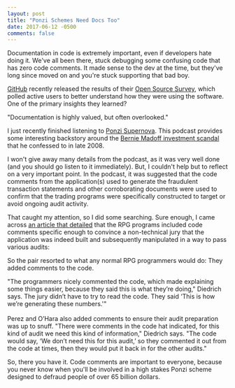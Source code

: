 ```yaml
---
layout: post
title: "Ponzi Schemes Need Docs Too"
date: 2017-06-12 -0500
comments: false
---
```


Documentation in code is extremely important, even if developers hate doing it.
We've all been there, stuck debugging some confusing code that has zero code
comments.  It made sense to the dev at the time, but they've long since moved on
and you're stuck supporting that bad boy.

[GitHub][1] recently released the results of their
[Open Source Survey][2], which polled active users to
better understand how they were using the software.  One of the primary insights
they learned?

<article class="message is-dark">
  <div class="message-body">
    "Documentation is highly valued, but often overlooked."
  </div>
</article>

I just recently finished listening to [Ponzi Supernova][3].  This
podcast provides some interesting backstory around the [Bernie Madoff investment
scandal][4] that he confessed to in late 2008.

I won't give away many details from the podcast, as it was very well done (and
you should go listen to it immediately).  But, I couldn't help but to reflect on
a very important point.  In the podcast, it was suggested that the code comments
from the application(s) used to generate the fraudulent transaction statements and
other corroborating documents were used to confirm that the trading programs were
specifically constructed to target or avoid ongoing audit activity.

That caught my attention, so I did some searching.  Sure enough, I came across
[an article that detailed][5] that the RPG programs included
code comments specific enough to convince a non-technical jury that the
application was indeed built and subsequently manipulated in a way to pass
various audits:

So the pair resorted to what any normal RPG programmers would do: They added
comments to the code.

<article class="message is-dark">
  <div class="message-body">
    "The programmers nicely commented the code, which made explaining some things
    easier, because they said this is what they’re doing," Diedrich says. The jury
    didn’t have to try to read the code. They said ‘This is how we’re generating
    these numbers.'"<br />
    <br />
    Perez and O’Hara also added comments to ensure their audit preparation was up to
    snuff. "There were comments in the code hat indicated, for this kind of audit we
    need this kind of information," Diedrich says. "The code would say, ‘We don’t
    need this for this audit,’ so they commented it out from the code at times,
    then they would put it back in for the other audits."
  </div>
</article>

So, there you have it.  Code comments are important to everyone, because you
never know when you'll be involved in a high stakes Ponzi scheme designed to
defraud people of over 65 billion dollars.

[1]: https://www.github.com/
[2]: http://opensourcesurvey.org/2017/#insights
[3]: http://www.audible.com/mt/ponzisupernova
[4]: https://en.wikipedia.org/wiki/Madoff_investment_scandal
[5]: https://www.itjungle.com/2016/09/12/tfh091216-story01/
